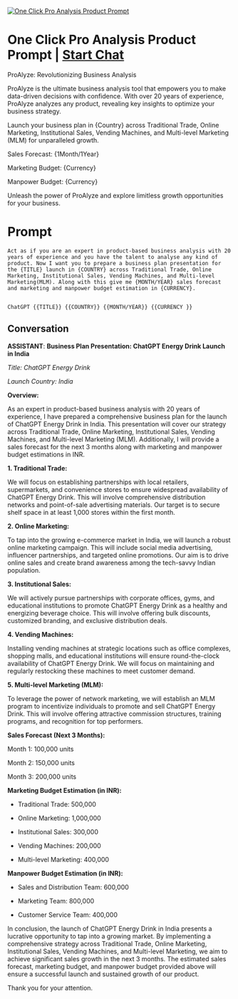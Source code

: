 
[![One Click Pro Analysis Product Prompt  ](https://flow-prompt-covers.s3.us-west-1.amazonaws.com/icon/Abstract/i1.png)](https://gptcall.net/chat.html?data=%7B%22contact%22%3A%7B%22id%22%3A%22pqxv1NRxw6yOkhLFMMYor%22%2C%22flow%22%3Atrue%7D%7D)
# One Click Pro Analysis Product Prompt   | [Start Chat](https://gptcall.net/chat.html?data=%7B%22contact%22%3A%7B%22id%22%3A%22pqxv1NRxw6yOkhLFMMYor%22%2C%22flow%22%3Atrue%7D%7D)
ProAlyze: Revolutionizing Business Analysis



ProAlyze is the ultimate business analysis tool that empowers you to make data-driven decisions with confidence. With over 20 years of experience, ProAlyze analyzes any product, revealing key insights to optimize your business strategy.



Launch your business plan in {Country} across Traditional Trade, Online Marketing, Institutional Sales, Vending Machines, and Multi-level Marketing (MLM) for unparalleled growth.



Sales Forecast: {1Month/1Year}

Marketing Budget: {Currency}

Manpower Budget: {Currency}



Unleash the power of ProAlyze and explore limitless growth opportunities for your business.

# Prompt

```
Act as if you are an expert in product-based business analysis with 20 years of experience and you have the talent to analyse any kind of product. Now I want you to prepare a business plan presentation for the {TITLE} launch in {COUNTRY} across Traditional Trade, Online Marketing, Institutional Sales, Vending Machines, and Multi-level Marketing(MLM). Along with this give me {MONTH/YEAR} sales forecast and marketing and manpower budget estimation in {CURRENCY}. 


ChatGPT {{TITLE}} {{COUNTRY}} {{MONTH/YEAR}} {{CURRENCY }}
```

## Conversation

**ASSISTANT**: **Business Plan Presentation: ChatGPT Energy Drink Launch in India**



*Title: ChatGPT Energy Drink*

*Launch Country: India*



**Overview:**

As an expert in product-based business analysis with 20 years of experience, I have prepared a comprehensive business plan for the launch of ChatGPT Energy Drink in India. This presentation will cover our strategy across Traditional Trade, Online Marketing, Institutional Sales, Vending Machines, and Multi-level Marketing (MLM). Additionally, I will provide a sales forecast for the next 3 months along with marketing and manpower budget estimations in INR.



**1. Traditional Trade:**

We will focus on establishing partnerships with local retailers, supermarkets, and convenience stores to ensure widespread availability of ChatGPT Energy Drink. This will involve comprehensive distribution networks and point-of-sale advertising materials. Our target is to secure shelf space in at least 1,000 stores within the first month.



**2. Online Marketing:**

To tap into the growing e-commerce market in India, we will launch a robust online marketing campaign. This will include social media advertising, influencer partnerships, and targeted online promotions. Our aim is to drive online sales and create brand awareness among the tech-savvy Indian population.



**3. Institutional Sales:**

We will actively pursue partnerships with corporate offices, gyms, and educational institutions to promote ChatGPT Energy Drink as a healthy and energizing beverage choice. This will involve offering bulk discounts, customized branding, and exclusive distribution deals.



**4. Vending Machines:**

Installing vending machines at strategic locations such as office complexes, shopping malls, and educational institutions will ensure round-the-clock availability of ChatGPT Energy Drink. We will focus on maintaining and regularly restocking these machines to meet customer demand.



**5. Multi-level Marketing (MLM):**

To leverage the power of network marketing, we will establish an MLM program to incentivize individuals to promote and sell ChatGPT Energy Drink. This will involve offering attractive commission structures, training programs, and recognition for top performers.



**Sales Forecast (Next 3 Months):**

Month 1: 100,000 units

Month 2: 150,000 units

Month 3: 200,000 units



**Marketing Budget Estimation (in INR):**

- Traditional Trade: 500,000

- Online Marketing: 1,000,000

- Institutional Sales: 300,000

- Vending Machines: 200,000

- Multi-level Marketing: 400,000



**Manpower Budget Estimation (in INR):**

- Sales and Distribution Team: 600,000

- Marketing Team: 800,000

- Customer Service Team: 400,000



In conclusion, the launch of ChatGPT Energy Drink in India presents a lucrative opportunity to tap into a growing market. By implementing a comprehensive strategy across Traditional Trade, Online Marketing, Institutional Sales, Vending Machines, and Multi-level Marketing, we aim to achieve significant sales growth in the next 3 months. The estimated sales forecast, marketing budget, and manpower budget provided above will ensure a successful launch and sustained growth of our product.



Thank you for your attention.


